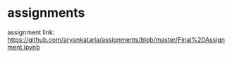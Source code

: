 # assignments

assignment link:
https://github.com/aryankataria/assignments/blob/master/Final%20Assignment.ipynb
